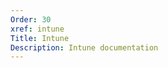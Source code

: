 ```yaml
---
Order: 30
xref: intune
Title: Intune
Description: Intune documentation
---
```


<?! Include "../../../shared/intune-note.txt" /?>
